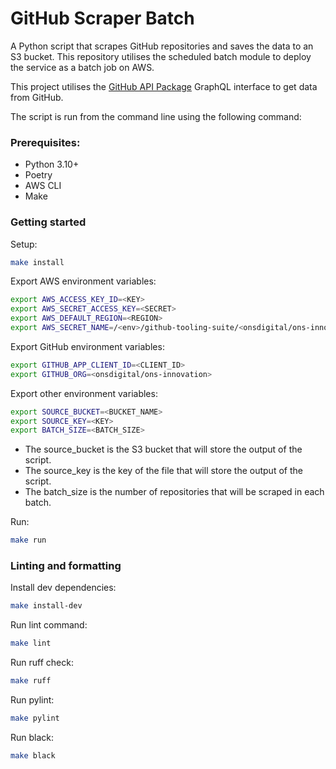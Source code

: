 # GitHub Scraper Batch

A Python script that scrapes GitHub repositories and saves the data to an S3 bucket. This repository utilises the scheduled batch module to deploy the service as a batch job on AWS. 

This project utilises the [GitHub API Package](https://github.com/ONS-Innovation/github-api-package) GraphQL interface to get data from GitHub.

The script is run from the command line using the following command:

### Prerequisites:

- Python 3.10+
- Poetry
- AWS CLI
- Make

### Getting started

Setup:
```bash
make install
```

Export AWS environment variables:
```bash
export AWS_ACCESS_KEY_ID=<KEY>
export AWS_SECRET_ACCESS_KEY=<SECRET>
export AWS_DEFAULT_REGION=<REGION>
export AWS_SECRET_NAME=/<env>/github-tooling-suite/<onsdigital/ons-innovation>
```

Export GitHub environment variables:
```bash
export GITHUB_APP_CLIENT_ID=<CLIENT_ID>
export GITHUB_ORG=<onsdigital/ons-innovation>
```

Export other environment variables:
```bash
export SOURCE_BUCKET=<BUCKET_NAME>
export SOURCE_KEY=<KEY>
export BATCH_SIZE=<BATCH_SIZE>
```

- The source_bucket is the S3 bucket that will store the output of the script.
- The source_key is the key of the file that will store the output of the script.
- The batch_size is the number of repositories that will be scraped in each batch.

Run:
```bash
make run
```

### Linting and formatting

Install dev dependencies:
```bash
make install-dev
```

Run lint command:
```bash
make lint
```

Run ruff check:
```bash
make ruff
```

Run pylint:
```bash
make pylint
```

Run black:
```bash
make black
```




